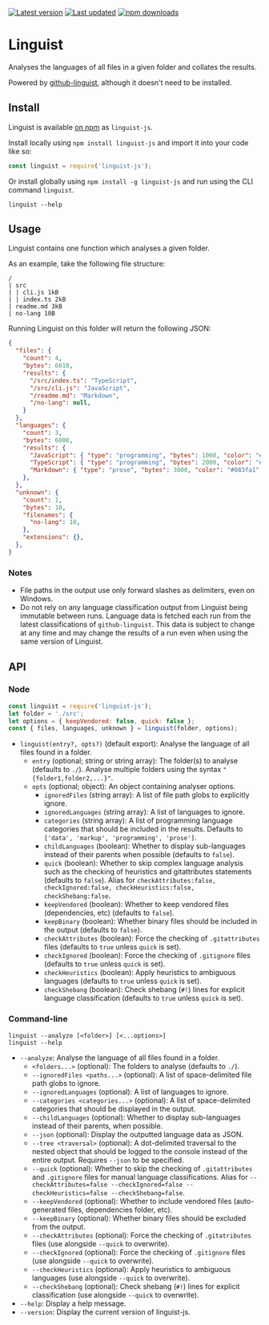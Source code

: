 [![Latest version](https://img.shields.io/github/v/release/Nixinova/Linguist?label=latest%20version&style=flat-square)](https://github.com/Nixinova/Linguist/releases)
[![Last updated](https://img.shields.io/github/release-date/Nixinova/Linguist?label=updated&style=flat-square)](https://github.com/Nixinova/Linguist/releases)
[![npm downloads](https://img.shields.io/npm/dt/linguist-js?logo=npm)](https://www.npmjs.com/package/linguist-js)

# Linguist

Analyses the languages of all files in a given folder and collates the results.

Powered by [github-linguist](https://github.com/github/linguist), although it doesn't need to be installed.

## Install

Linguist is available [on npm](https://npmjs.com/package/linguist-js) as `linguist-js`.

Install locally using `npm install linguist-js` and import it into your code like so:

```js
const linguist = require('linguist-js');
```

Or install globally using `npm install -g linguist-js` and run using the CLI command `linguist`.

```
linguist --help
```

## Usage

Linguist contains one function which analyses a given folder.

As an example, take the following file structure:

```
/
| src
| | cli.js 1kB
| | index.ts 2kB
| readme.md 3kB
| no-lang 10B
```

Running Linguist on this folder will return the following JSON:

```json
{
  "files": {
    "count": 4,
    "bytes": 6010,
    "results": {
      "/src/index.ts": "TypeScript",
      "/src/cli.js": "JavaScript",
      "/readme.md": "Markdown",
      "/no-lang": null,
    }
  },
  "languages": {
    "count": 3,
    "bytes": 6000,
    "results": {
      "JavaScript": { "type": "programming", "bytes": 1000, "color": "#f1e05a" },
      "TypeScript": { "type": "programming", "bytes": 2000, "color": "#2b7489" },
      "Markdown": { "type": "prose", "bytes": 3000, "color": "#083fa1" },
    },
  },
  "unknown": {
    "count": 1,
    "bytes": 10,
    "filenames": {
      "no-lang": 10,
    },
    "extensions": {},
  },
}
```

### Notes

- File paths in the output use only forward slashes as delimiters, even on Windows.
- Do not rely on any language classification output from Linguist being immutable between runs.
  Language data is fetched each run from the latest classifications of `github-linguist`.
  This data is subject to change at any time and may change the results of a run even when using the same version of Linguist.

## API

### Node

```js
const linguist = require('linguist-js');
let folder = './src';
let options = { keepVendored: false, quick: false };
const { files, languages, unknown } = linguist(folder, options);
```

- `linguist(entry?, opts?)` (default export):
  Analyse the language of all files found in a folder.
  - `entry` (optional; string or string array):
    The folder(s) to analyse (defaults to `./`).
    Analyse multiple folders using the syntax `"{folder1,folder2,...}"`.
  - `opts` (optional; object):
    An object containing analyser options.
    - `ignoredFiles` (string array):
      A list of file path globs to explicitly ignore.
    - `ignoredLanguages` (string array):
      A list of languages to ignore.
    - `categories` (string array):
      A list of programming language categories that should be included in the results.
      Defaults to `['data', 'markup', 'programming', 'prose']`.
    - `childLanguages` (boolean):
      Whether to display sub-languages instead of their parents when possible (defaults to `false`).
    - `quick` (boolean):
      Whether to skip complex language analysis such as the checking of heuristics and gitattributes statements (defaults to `false`).
      Alias for `checkAttributes:false, checkIgnored:false, checkHeuristics:false, checkShebang:false`.
    - `keepVendored` (boolean):
      Whether to keep vendored files (dependencies, etc) (defaults to `false`).
    - `keepBinary` (boolean):
      Whether binary files should be included in the output (defaults to `false`).
    - `checkAttributes` (boolean):
      Force the checking of `.gitattributes` files (defaults to `true` unless `quick` is set).
    - `checkIgnored` (boolean):
      Force the checking of `.gitignore` files (defaults to `true` unless `quick` is set).
    - `checkHeuristics` (boolean):
      Apply heuristics to ambiguous languages (defaults to `true` unless `quick` is set).
    - `checkShebang` (boolean):
      Check shebang (`#!`) lines for explicit language classification (defaults to `true` unless `quick` is set).

### Command-line

```
linguist --analyze [<folder>] [<...options>]
linguist --help
```

- `--analyze`:
  Analyse the language of all files found in a folder.
  - `<folders...>` (optional):
    The folders to analyse (defaults to `./`).
  - `--ignoredFiles <paths...>` (optional):
    A list of space-delimited file path globs to ignore.
  - `--ignoredLanguages` (optional):
    A list of languages to ignore.
  - `--categories <categories...>` (optional):
    A list of space-delimited categories that should be displayed in the output.
  - `--childLanguages` (optional):
    Whether to display sub-languages instead of their parents, when possible.
  - `--json` (optional):
    Display the outputted language data as JSON.
  - `--tree <traversal>` (optional):
    A dot-delimited traversal to the nested object that should be logged to the console instead of the entire output.
    Requires `--json` to be specified.
  - `--quick` (optional):
    Whether to skip the checking of `.gitattributes` and `.gitignore` files for manual language classifications.
    Alias for `--checkAttributes=false --checkIgnored=false --checkHeuristics=false --checkShebang=false`.
  - `--keepVendored` (optional):
    Whether to include vendored files (auto-generated files, dependencies folder, etc).
  - `--keepBinary` (optional):
    Whether binary files should be excluded from the output.
  - `--checkAttributes` (optional):
    Force the checking of `.gitatributes` files (use alongside `--quick` to overwrite).
  - `--checkIgnored` (optional):
    Force the checking of `.gitignore` files (use alongside `--quick` to overwrite).
  - `--checkHeuristics` (optional):
    Apply heuristics to ambiguous languages (use alongside `--quick` to overwrite).
  - `--checkShebang` (optional):
    Check shebang (`#!`) lines for explicit classification (use alongside `--quick` to overwrite).
- `--help`:
  Display a help message.
- `--version`:
  Display the current version of linguist-js.
